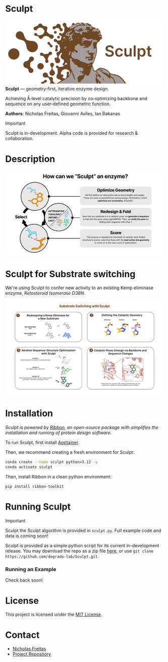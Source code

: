 # Sculpt
![Logo](imgs/Logo_Big.png)
**Sculpt** — geometry‑first, iterative enzyme design.

Achieving Å‑level catalytic precision by co‑optimizing backbone and sequence on any user‑defined geometric function.

**Authors**: Nicholas Freitas, Giovanni Aviles, Ian Bakanas

> [!IMPORTANT]
> Sculpt is in-development. Alpha code is provided for research & collaboration.
>


# Description
![Methodology](imgs/Method.png)


# Sculpt for Substrate switching

We're using Sculpt to confer new activity to an existing Kemp eliminase enzyme, *Ketosteroid Isomerase D38N*.

![Figures](imgs/Figures.png)

# Installation

*Sculpt is powered by [Ribbon](https://degrado-lab.github.io/Ribbon/), an open-source package with simplifies the installation and running of protein design software.*

To run Sculpt, first install [Apptainer](https://apptainer.org/docs/admin/main/installation.html#install-ubuntu-packages). 

Then, we recommend creating a fresh environment for Sculpt:

```bash
conda create --name sculpt python=3.12 -y
conda activate sculpt
```

Then, install Ribbon in a clean python environment:
```bash
pip install ribbon-toolkit
```

# Running Sculpt


> [!IMPORTANT]
> Sculpt the Sculpt algorithm is provided in `sculpt.py`. 
> Full example code and data is coming soon!
>

Sculpt is provided as a simple python script for its current in-development release. You may download the repo as a zip file [here](https://github.com/degrado-lab/Sculpt/archive/refs/heads/main.zip), or use `git clone https://github.com/degrado-lab/Sculpt.git`.

### Running an Example
Check back soon!

# License

This project is licensed under the [MIT License](LICENSE).

# Contact

- [Nicholas Freitas](https://github.com/nicholas-freitas)
- [Project Repository](https://github.com/degrado-lab/sculpt)
